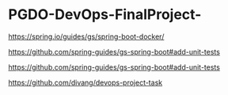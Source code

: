 # PGDO-DevOps-FinalProject-
https://spring.io/guides/gs/spring-boot-docker/

https://github.com/spring-guides/gs-spring-boot#add-unit-tests

https://github.com/spring-guides/gs-spring-boot#add-unit-tests

https://github.com/divang/devops-project-task

